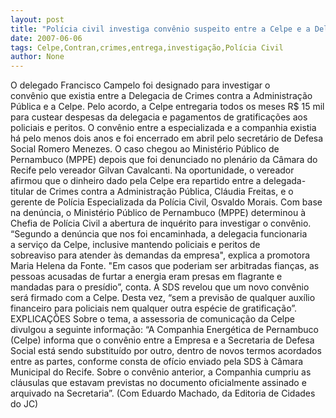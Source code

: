 ```yaml
---
layout: post
title: "Polícia civil investiga convênio suspeito entre a Celpe e a Delegacia de Crimes contra a Administração Pública "
date: 2007-06-06
tags: Celpe,Contran,crimes,entrega,investigação,Polícia Civil
author: None
---
```

O delegado Francisco Campelo foi designado para investigar o conv&ecirc;nio&nbsp;que existia entre a Delegacia de Crimes contra a Administra&ccedil;&atilde;o P&uacute;blica&nbsp;e a Celpe. 
Pelo acordo, a Celpe entregaria todos os meses R$ 15 mil para custear&nbsp;despesas da delegacia e pagamentos de gratifica&ccedil;&otilde;es aos policiais e&nbsp;peritos. 
O conv&ecirc;nio entre a especializada e a companhia existia h&aacute;&nbsp;pelo menos dois anos e foi encerrado em abril pelo secret&aacute;rio de&nbsp;Defesa Social Romero Menezes.
O caso chegou ao Minist&eacute;rio P&uacute;blico de Pernambuco (MPPE) depois que&nbsp;foi denunciado no plen&aacute;rio da C&acirc;mara do Recife pelo vereador Gilvan&nbsp;Cavalcanti. 
Na oportunidade, o vereador afirmou que o dinheiro dado&nbsp;pela Celpe era repartido entre a delegada-titular de Crimes contra a&nbsp;Administra&ccedil;&atilde;o P&uacute;blica, Cl&aacute;udia Freitas, e o gerente de Pol&iacute;cia&nbsp;Especializada da Pol&iacute;cia Civil, Osvaldo Morais.
Com base na den&uacute;ncia, o Minist&eacute;rio P&uacute;blico de Pernambuco (MPPE)&nbsp;determinou &agrave; Chefia de Pol&iacute;cia Civil a abertura de inqu&eacute;rito para&nbsp;investigar o conv&ecirc;nio. 
&ldquo;Segundo a den&uacute;ncia que nos foi encaminhada, a delegacia funcionaria a&nbsp;servi&ccedil;o da Celpe, inclusive mantendo policiais e peritos de sobreaviso&nbsp;para atender &agrave;s demandas da empresa&quot;, explica a promotora Maria Helena&nbsp;da Fonte. 
&quot;Em casos que poderiam ser arbitradas fian&ccedil;as, as pessoas acusadas de&nbsp;furtar a energia eram presas em flagrante e mandadas para o pres&iacute;dio&rdquo;,&nbsp;conta.
A SDS&nbsp;revelou que um novo conv&ecirc;nio ser&aacute; firmado com a Celpe.&nbsp;Desta vez, &ldquo;sem a previs&atilde;o de qualquer aux&iacute;lio financeiro para&nbsp;policiais nem qualquer outra esp&eacute;cie de gratifica&ccedil;&atilde;o&rdquo;. 
EXPLICA&Ccedil;&Otilde;ES
Sobre o tema, a assessoria de comunica&ccedil;&atilde;o da Celpe divulgou a seguinte&nbsp;informa&ccedil;&atilde;o: &ldquo;A Companhia Energ&eacute;tica de Pernambuco (Celpe) informa que&nbsp;o conv&ecirc;nio entre a Empresa e a Secretaria de Defesa Social est&aacute; sendo&nbsp;substitu&iacute;do por outro, dentro de novos termos acordados entre as&nbsp;partes, conforme consta de of&iacute;cio enviado pela SDS &agrave; C&acirc;mara Municipal&nbsp;do Recife. 
Sobre o conv&ecirc;nio anterior, a Companhia cumpriu as cl&aacute;usulas&nbsp;que estavam previstas no documento oficialmente assinado e arquivado&nbsp;na Secretaria&rdquo;. 
(Com Eduardo Machado, da Editoria de Cidades do JC) 